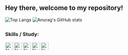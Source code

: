 <h2>Hey there, welcome to my repository!</h2>

<!--
**nuzael/nuzael** is a ✨ _special_ ✨ repository because its `README.md` (this file) appears on your GitHub profile.

Here are some ideas to get you started:

- 🔭 I’m currently working on ...
- 🌱 I’m currently learning ...
- 👯 I’m looking to collaborate on ...
- 🤔 I’m looking for help with ...
- 💬 Ask me about ...
- 📫 How to reach me: ...
- 😄 Pronouns: ...
- ⚡ Fun fact: ...
-->

![Top Langs](https://github-readme-stats.vercel.app/api/top-langs/?username=nuzael&layout=compact&theme=dark&exclude_repo=my-anime-list&hide_border=true)
![Anurag's GitHub stats](https://github-readme-stats.vercel.app/api?username=nuzael&theme=dark&hide_border=true&include_all_commits=true&line_height=21.5&hide_title=true&hide_rank=true)

##

<h3>Skills / Study:</h3>
<div style="display: inline_block">
  <img align="center" alt="Nuzael-Python" height="25" src="https://img.shields.io/badge/Python-14354C?style=for-the-badge&logo=python&logoColor=white"/>
  <img align="center" alt="Nuzael-Django" height="25" src="https://img.shields.io/badge/Django-092E20?style=for-the-badge&logo=django&logoColor=white"/>
  <img align="center" alt="Nuzael-MySql" height="25" src="https://img.shields.io/badge/MySQL-005C84?style=for-the-badge&logo=mysql&logoColor=white"/>
  <img align="center" alt="Nuzael-HTML" height="25" src="https://img.shields.io/badge/HTML5-E34F26?style=for-the-badge&logo=html5&logoColor=white">
  <img align="center" alt="Nuzael-CSS" height="25" src="https://img.shields.io/badge/CSS3-1572B6?style=for-the-badge&logo=css3&logoColor=white">
</div>
